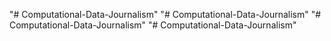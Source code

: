 "# Computational-Data-Journalism" 
"# Computational-Data-Journalism" 
"# Computational-Data-Journalism" 
"# Computational-Data-Journalism" 
